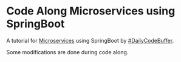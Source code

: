 # Code Along Microservices using SpringBoot

A tutorial for [Microservices](https://www.youtube.com/watch?v=BnknNTN8icw&t=926s) 
using SpringBoot by [#DailyCodeBuffer](https://www.youtube.com/channel/UC4VZwhJ4T42SVHy9QbZ5rKw).

Some modifications are done during code along.
